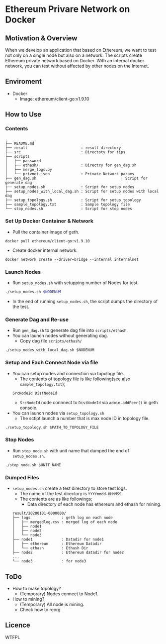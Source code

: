 # Ethereum Privare Network on Docker
## Motivation & Overview
When we develop an application that based on Ethereum, we want to test not only on a single node but also on a network. The scripts create Ethereum private network based on Docker. With an internal docker network, you can test without affected by other nodes on the Internet.

## Enviroment
- Docker
    - Image: ethereum/client-go:v1.9.10
## How to Use
### Contents
```
.
├── README.md
├── result                        : result directory
├── src                           : Directoty for tips
├── scripts
│   ├── password
│   ├── ethash/                   : Directry for gen_dag.sh
│   ├── merge_logs.py
│   └── privnet.json              : Private Network params
├── gen_dag.sh										: Script for generate dag
├── setup_nodes.sh                : Script for setup nodes 
├── setup_nodes_with_local_dag.sh : Script for setup nodes with local dag 
├── setup_topology.sh             : Script for setup topology
├── sample_topology.txt           : Sample topology file
└── stop_nodes.sh                 : Script for stop nodes 
```

### Set Up Docker Container & Network
- Pull the container image of geth.
```
docker pull ethereum/client-go:v1.9.10
```
- Create docker internal network.
```
docker network create --driver=bridge --internal internalnet
```
### Launch Nodes
- Run `setup_nodes.sh` with setupping number of Nodes for test.
```sh
./setup_nodes.sh $NODENUM
```
- In the end of running `setup_nodes.sh`, the script dumps the directory of the test.

### Generate Dag and Re-use
- Run `gen_dag.sh` to generate dag file into `scripts/ethash`.
- You can launch nodes without generating dag.
    - Copy dag file `scripts/ethash/` 
```
./setup_nodes_with_local_dag.sh $NODENUM
``` 

### Setup and Each Connect Node via file
- You can setup nodes and connection via topology file.
    - The contents of topology file is like following(see also `sample_topology.txt`);
    ```
    SrcNodeId DistNodeId 
    ```
    - `SrcNodeId` node connnect to `DistNodeId` via `admin.addPeer()` in geth console.
- You can launch nodes via `setup_topology.sh`
    - The sctipt launch a number that is max node ID in topology file. 
```
./setup_topology.sh $PATH_TO_TOPOLOGY_FILE
```

### Stop Nodes
- Run `stop_node.sh` with unit name that dumped the end of `setup_nodes.sh`.
```
./stop_node.sh $UNIT_NAME
```
### Dumped Files
- `setup_nodes.sh` create a test directory to store test logs.
    - The name of the test directory is `YYYYmmdd-HHMMSS`.
    - The contents are as like followings;
        - Data directory of each node has ethereum and ethash for mining.
    ```
    result/20200101-0000000/
    ├── logs              : geth log on each node
    │   ├── mergedlog.csv : merged log of each node
    │   ├── node1
    │   ├── node2
    │   └── node3
    ├── node1             : Datadir for node1
    │   ├── ethereum      : Ethereum Datadir
    │   └── ethash        : Ethash Dir
    ├── node2             : Ethereum datadir for node2
    ...
    └── node3             : for node3
    ```

## ToDo
- How to make topology?
    - (Temporary) Nodes connect to Node1.
- How to mining?
    - (Temporary) All node is mining.
    - Check how to reorg
## Licence
WTFPL
